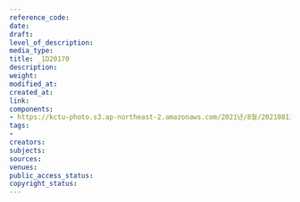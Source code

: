 ```yaml
---
reference_code: 
date: 
draft: 
level_of_description: 
media_type: 
title: _1D20170
description: 
weight: 
modified_at: 
created_at: 
link: 
components:
- https://kctu-photo.s3.ap-northeast-2.amazonaws.com/2021년/8월/20210813_이재용+특혜+가석방+강행한+문재인+정부+규탄+기자회견/_1D20170.jpg
tags:
- 
creators: 
subjects: 
sources: 
venues: 
public_access_status: 
copyright_status: 
---
```


